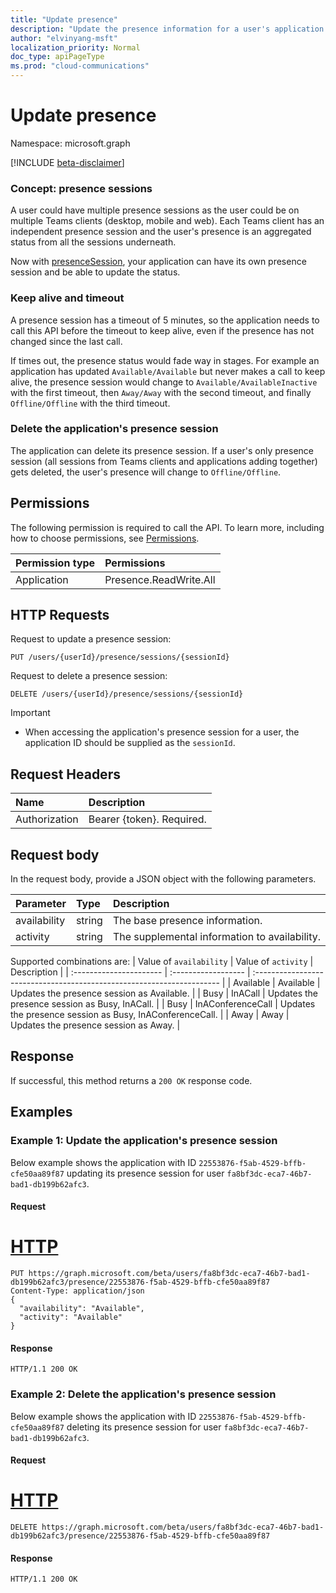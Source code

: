 ```yaml
---
title: "Update presence"
description: "Update the presence information for a user's application session."
author: "elvinyang-msft"
localization_priority: Normal
doc_type: apiPageType
ms.prod: "cloud-communications"
---
```


# Update presence

Namespace: microsoft.graph

[!INCLUDE [beta-disclaimer](../../includes/beta-disclaimer.md)]

### Concept: presence sessions
A user could have multiple presence sessions as the user could be on multiple Teams clients (desktop, mobile and web). Each Teams client has an independent presence session and the user's presence is an aggregated status from all the sessions underneath.

Now with [presenceSession](../resources/presencesession.md), your application can have its own presence session and be able to update the status.

### Keep alive and timeout
A presence session has a timeout of 5 minutes, so the application needs to call this API before the timeout to keep alive, even if the presence has not changed since the last call.

If times out, the presence status would fade way in stages. For example an application has updated `Available/Available` but never makes a call to keep alive, the presence session would change to `Available/AvailableInactive` with the first timeout, then `Away/Away` with the second timeout, and finally `Offline/Offline` with the third timeout.

### Delete the application's presence session
The application can delete its presence session. If a user's only presence session (all sessions from Teams clients and applications adding together) gets deleted, the user's presence will change to `Offline/Offline`.

## Permissions
The following permission is required to call the API. To learn more, including how to choose permissions, see [Permissions](/graph/permissions-reference).

| Permission type | Permissions            |
| :-------------- | :--------------------- |
| Application     | Presence.ReadWrite.All |

## HTTP Requests
Request to update a presence session:
<!-- { "blockType": "ignored" } -->
```http
PUT /users/{userId}/presence/sessions/{sessionId}
```

Request to delete a presence session:
<!-- { "blockType": "ignored" } -->
```http
DELETE /users/{userId}/presence/sessions/{sessionId}
```

> [!IMPORTANT]
> * When accessing the application's presence session for a user, the application ID should be supplied as the `sessionId`.

## Request Headers
| Name          | Description               |
| :------------ | :------------------------ |
| Authorization | Bearer {token}. Required. |


## Request body

In the request body, provide a JSON object with the following parameters.

| Parameter    | Type   | Description                                   |
| :----------- | :----- | :-------------------------------------------- |
| availability | string | The base presence information.                |
| activity     | string | The supplemental information to availability. |

Supported combinations are:
| Value of `availability` | Value of `activity` | Description                                                            |
| :---------------------- | :------------------ | :--------------------------------------------------------------------- |
| Available               | Available           | Updates the presence session as Available.                                     |
| Busy                    | InACall             | Updates the presence session as Busy, InACall.                                 |
| Busy                    | InAConferenceCall   | Updates the presence session as Busy, InAConferenceCall.                       |
| Away                    | Away                | Updates the presence session as Away.                                          |

## Response
If successful, this method returns a `200 OK` response code.

## Examples

### Example 1: Update the application's presence session
Below example shows the application with ID `22553876-f5ab-4529-bffb-cfe50aa89f87` updating its presence session for user `fa8bf3dc-eca7-46b7-bad1-db199b62afc3`.

#### Request

# [HTTP](#tab/http)
<!-- {
  "blockType": "request",
  "name": "get-your-presence"
}-->

```msgraph-interactive
PUT https://graph.microsoft.com/beta/users/fa8bf3dc-eca7-46b7-bad1-db199b62afc3/presence/22553876-f5ab-4529-bffb-cfe50aa89f87
Content-Type: application/json
{  
  "availability": "Available",
  "activity": "Available"
}
```

#### Response

<!-- {
  "blockType": "response",
  "name": "get-your-presence",
  "@odata.type": "microsoft.graph.presence",
  "truncated":"true"
} -->
```http
HTTP/1.1 200 OK
```

### Example 2: Delete the application's presence session
Below example shows the application with ID `22553876-f5ab-4529-bffb-cfe50aa89f87` deleting its presence session for user `fa8bf3dc-eca7-46b7-bad1-db199b62afc3`.

#### Request

# [HTTP](#tab/http)
<!-- {
  "blockType": "request",
  "name": "get-your-presence"
}-->

```msgraph-interactive
DELETE https://graph.microsoft.com/beta/users/fa8bf3dc-eca7-46b7-bad1-db199b62afc3/presence/22553876-f5ab-4529-bffb-cfe50aa89f87
```

#### Response

<!-- {
  "blockType": "response",
  "name": "get-your-presence",
  "@odata.type": "microsoft.graph.presence",
  "truncated":"true"
} -->
```http
HTTP/1.1 200 OK
```